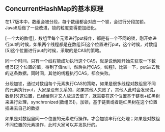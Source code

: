 ## ConcurrentHashMap的基本原理

在1.7版本中，数组会被分段，每个数组都会对应一个锁，会进行分段加锁。Java8后做了一些改进，锁的粒度变得更加细化。

[一个大的数组]，数组里每个元素进行put操作，都是有一个不同的锁，刚开始进行put的时候，如果两个线程都是在数组[5]这个位置进行put，这个时候，对数组[5]这个位置进行put的时候，采取的是CAS的策略。

同一个时间，只有一个线程能成功执行这个CAS，就是说他刚开始先获取一下数组[5]这个位置的值，得到了值null，然后执行CAS，线程1，比较一下，put进去我的这条数据，同时间，其他的线程执行CAS，都会失败。

分段加锁，通过对数组每个元素执行CAS的策略，如果是很多线程对数组里不同的元素执行put，大家是没有关系的，如果其他人失败了，其他人此时会发现说，数组[5]这位置，已经给刚才又人放进去值了，就需要在这个位置基于链表+红黑树来进行处理，synchronized(数组[5])，加锁，基于链表或者是红黑树在这个位置插进去自己的数据

如果是对数组里同一个位置的元素进行操作，才会加锁串行化处理；如果是对数组不同位置的元素操作，此时大家可以并发执行的。

